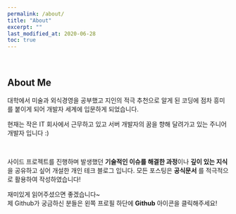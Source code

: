 ```yaml
---
permalink: /about/
title: "About"
excerpt: ""
last_modified_at: 2020-06-28
toc: true
---
```


<br>

## About Me

대학에서 미술과 외식경영을 공부했고 지인의 적극 추천으로 알게 된 코딩에 점차 흥미를 붙이게 되어 개발자 세계에 입문하게 되었습니다.   

현재는 작은 IT 회사에서 근무하고 있고 서버 개발자의 꿈을 향해 달려가고 있는 주니어 개발자 입니다 :)    

<br>

사이드 프로젝트를 진행하며 발생했던 **기술적인 이슈를 해결한 과정**이나 **깊이 있는 지식** 을 공유하고 싶어 개설한 개인 테크 블로그 입니다.
모든 포스팅은 **공식문서** 를 적극적으로 활용하여 작성하였습니다!    

재미있게 읽어주셨으면 좋겠습니다~     
제 Github가 궁금하신 분들은 왼쪽 프로필 하단에 **Github** 아이콘을 클릭해주세요!

<br>
<br>
<br>
<br>



